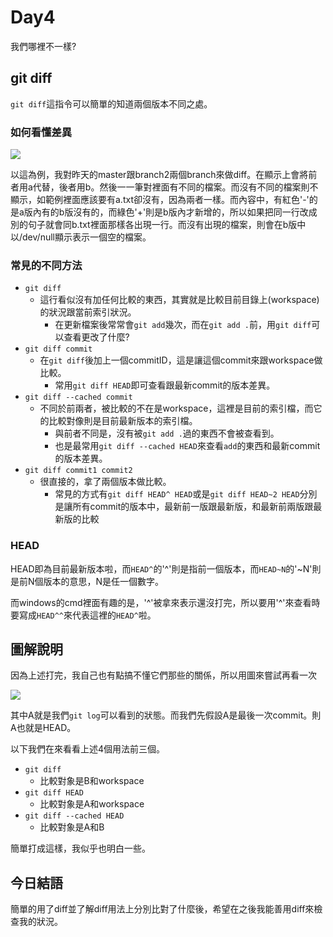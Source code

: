 # Day4
我們哪裡不一樣?
## git diff

`git diff`這指令可以簡單的知道兩個版本不同之處。

### 如何看懂差異

![](https://i.imgur.com/oRIqASZ.png)

以這為例，我對昨天的master跟branch2兩個branch來做diff。在顯示上會將前者用a代替，後者用b。然後一一筆對裡面有不同的檔案。而沒有不同的檔案則不顯示，如範例裡面應該要有a.txt卻沒有，因為兩者一樣。而內容中，有紅色'-'的是a版內有的b版沒有的，而綠色'+'則是b版內才新增的，所以如果把同一行改成別的句子就會同b.txt裡面那樣各出現一行。而沒有出現的檔案，則會在b版中以/dev/null顯示表示一個空的檔案。

### 常見的不同方法

- `git diff`
  - 這行看似沒有加任何比較的東西，其實就是比較目前目錄上(workspace)的狀況跟當前索引狀況。
    - 在更新檔案後常常會`git add`幾次，而在`git add .`前，用`git diff`可以查看更改了什麼?
- `git diff commit`
  - 在`git diff`後加上一個commitID，這是讓這個commit來跟workspace做比較。
    - 常用`git diff HEAD`即可查看跟最新commit的版本差異。
- `git diff --cached commit`
  - 不同於前兩者，被比較的不在是workspace，這裡是目前的索引檔，而它的比較對像則是目前最新版本的索引檔。
    - 與前者不同是，沒有被`git add .`過的東西不會被查看到。
    - 也是最常用`git diff --cached HEAD`來查看`add`的東西和最新commit的版本差異。
- `git diff commit1 commit2`
  - 很直接的，拿了兩個版本做比較。
    - 常見的方式有`git diff HEAD^ HEAD`或是`git diff HEAD~2 HEAD`分別是讓所有commit的版本中，最新前一版跟最新版，和最新前兩版跟最新版的比較

### HEAD

HEAD即為目前最新版本啦，而`HEAD^`的'^'則是指前一個版本，而`HEAD~N`的'~N'則是前N個版本的意思，N是任一個數字。

而windows的cmd裡面有趣的是，'^'被拿來表示還沒打完，所以要用'^'來查看時要寫成`HEAD^^`來代表這裡的`HEAD^`啦。

## 圖解說明

因為上述打完，我自己也有點搞不懂它們那些的關係，所以用圖來嘗試再看一次

![](https://i.imgur.com/0w5bKDs.png)

其中A就是我們`git log`可以看到的狀態。而我們先假設A是最後一次commit。則A也就是HEAD。

以下我們在來看看上述4個用法前三個。

- `git diff`
  - 比較對象是B和workspace
- `git diff HEAD`
  - 比較對象是A和workspace
- `git diff --cached HEAD`
  - 比較對象是A和B

簡單打成這樣，我似乎也明白一些。

## 今日結語

簡單的用了diff並了解diff用法上分別比對了什麼後，希望在之後我能善用diff來檢查我的狀況。
